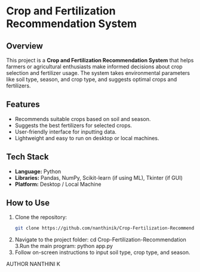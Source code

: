 # Crop and Fertilization Recommendation System

## Overview
This project is a **Crop and Fertilization Recommendation System** that helps farmers or agricultural enthusiasts make informed decisions about crop selection and fertilizer usage. The system takes environmental parameters like soil type, season, and crop type, and suggests optimal crops and fertilizers.

## Features
- Recommends suitable crops based on soil and season.
- Suggests the best fertilizers for selected crops.
- User-friendly interface for inputting data.
- Lightweight and easy to run on desktop or local machines.

## Tech Stack
- **Language:** Python
- **Libraries:** Pandas, NumPy, Scikit-learn (if using ML), Tkinter (if GUI)
- **Platform:** Desktop / Local Machine

## How to Use
1. Clone the repository:
   ```bash
   git clone https://github.com/nanthinik/Crop-Fertilization-Recommendation.git
2.	Navigate to the project folder:
   cd Crop-Fertilization-Recommendation
3.Run the main program:
  	 python app.py
4.	Follow on-screen instructions to input soil type, crop type, and season.


AUTHOR 
  NANTHINI K
